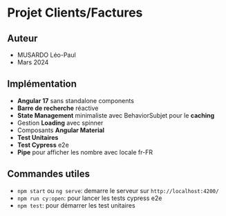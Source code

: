 # Projet Clients/Factures

## Auteur

- MUSARDO Léo-Paul
- Mars 2024

## Implémentation

- **Angular 17** sans standalone components
- **Barre de recherche** réactive
- **State Management** minimaliste avec BehaviorSubjet pour le **caching**
- Gestion **Loading** avec spinner
- Composants **Angular Material**
- **Test Unitaires**
- **Test Cypress** e2e
- **Pipe** pour afficher les nombre avec locale fr-FR

## Commandes utiles

- `npm start` ou `ng serve`: demarre le serveur sur `http://localhost:4200/`
- `npm run cy:open`: pour lancer les tests cypress e2e
- `npm test`: pour démarrer les test unitaires
